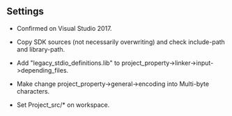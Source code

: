 ## Settings

- Confirmed on Visual Studio 2017.

- Copy SDK sources (not necessarily overwriting) and check include-path and library-path.

- Add "legacy_stdio_definitions.lib" to project_property->linker->input->depending_files.

- Make change project_property->general->encoding into Multi-byte characters.

- Set Project_src/* on workspace.